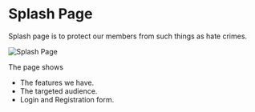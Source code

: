 # Splash Page

Splash page is to protect our members from such things as hate crimes. 

![Splash Page](C:\Users\bambi\Documents\GitHub\LGBTQIAPLUSCOMMUNITY\Website\Images\Splash.png)

The page shows

- The features we have.
- The targeted audience.
- Login and Registration form.

